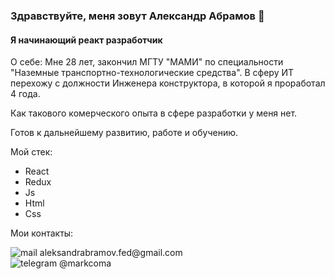 ### Здравствуйте, меня зовут Александр Абрамов 👋
#### Я начинающий реакт разработчик

О себе:
Мне 28 лет,
закончил МГТУ "МАМИ" по специальности "Наземные транспортно-технологические средства".
В сферу ИТ перехожу с должности Инженера конструктора, в которой я проработал 4 года.

Как такового комерческого опыта в сфере разработки у меня нет. 

Готов к дальнейшему развитию, работе и обучению.

Мой стек:
* React
* Redux
* Js
* Html
* Css

Мои контакты: 
<div> <img src="https://img.shields.io/badge/Gmail-D14836?style=for-the-badge&logo=gmail&logoColor=white" alt="mail"> <span>  aleksandrabramov.fed@gmail.com</span> </div>
<div> <img src="https://img.shields.io/badge/Telegram-2CA5E0?style=for-the-badge&logo=telegram&logoColor=white" alt="telegram"> <span> @markcoma</span> </div>
<!--
**MarkComa/MarkComa** is a ✨ _special_ ✨ repository because its `README.md` (this file) appears on your GitHub profile.

Here are some ideas to get you started:

- 🔭 I’m currently working on ...
- 🌱 I’m currently learning ...
- 👯 I’m looking to collaborate on ...
- 🤔 I’m looking for help with ...
- 💬 Ask me about ...
- 📫 How to reach me: ...
- 😄 Pronouns: ...
- ⚡ Fun fact: ...
-->

